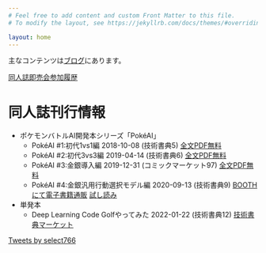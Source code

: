 ```yaml
---
# Feel free to add content and custom Front Matter to this file.
# To modify the layout, see https://jekyllrb.com/docs/themes/#overriding-theme-defaults

layout: home
---
```


主なコンテンツは[ブログ](https://select766.hatenablog.com/)にあります。

[同人誌即売会参加履歴](/event-history)

# 同人誌刊行情報

* ポケモンバトルAI開発本シリーズ「PokéAI」
  * PokéAI #1:初代1vs1編 2018-10-08 (技術書典5) [全文PDF無料]({{site.baseurl}}/download/PokeAI-201810-rev2-with-hyosi.pdf)
  * PokéAI #2:初代3vs3編 2019-04-14 (技術書典6) [全文PDF無料]({{site.baseurl}}/download/PokeAI-201904-with-hyosi.pdf)
  * PokéAI #3:金銀導入編 2019-12-31 (コミックマーケット97) [全文PDF無料]({{site.baseurl}}/download/PokeAI-201912-with-dlc202003.pdf)
  * PokéAI #4:金銀汎用行動選択モデル編 2020-09-13 (技術書典9) [BOOTHにて電子書籍通販](https://select766.booth.pm/items/2368184) [試し読み](https://www.pixiv.net/artworks/84340412)
* 単発本
  * Deep Learning Code Golfやってみた 2022-01-22 (技術書典12) [技術書典マーケット](https://techbookfest.org/product/6261454606958592)

<a class="twitter-timeline" data-lang="ja" data-height="600" href="https://twitter.com/select766?ref_src=twsrc%5Etfw">Tweets by select766</a> <script async src="https://platform.twitter.com/widgets.js" charset="utf-8"></script>
